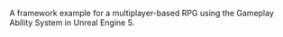 A framework example for a multiplayer-based RPG using the Gameplay Ability System in Unreal Engine 5.
